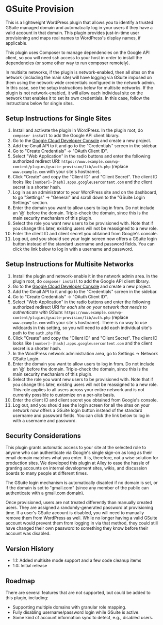 # GSuite Provision

This is a lightweight WordPress plugin that allows you to identify a trusted GSuite managed domain and automatcally log in your users if they have a valid account in that domain. This plugin provides just-in-time user provisioning and maps real names to WordPress's display names, if applicable.

This plugin uses Composer to manage dependencies on the Google API client, so you will need ssh access to your host in order to install the dependencies (or some other way to run composer remotely).

In multisite networks, if the plugin is network-enabled, then all sites on the network (including the main site) will have logging via GSuite imposed on them using the network-wide credentials configured in the network admin. In this case, see the setup instructions below for multisite networks. If the plugin is not network-enabled, it will allow each individual site on the network that enables it to set its own credentials. In this case, follow the instructions below for single sites.

## Setup Instructions for Single Sites

1. Install and activate the plugin in WordPress. In the plugin root, do `composer install` to add the Google API client library.
2. Go to the [Google Cloud Developer Console](https://console.cloud.google.com) and create a new project.
3. Add the Gmail API to it and go to the "Credentials" screen in the sidebar.
4. Go to "Create Credentials" -> "OAuth Client ID".
5. Select "Web Application" in the radio buttons and enter the following authorized redirect URI: `https://www.example.com/wp-content/plugins/gsuite-provision/lib/auth.php` (replace `www.example.com` with your site's hostname).
6. Click "Create" and copy the "Client ID" and "Client Secret". The client ID looks like `[number]-[hash].apps.googleusercontent.com` and the client secret is a shorter hash.
7. Log in as an administrator to your WordPress site and on the dashboard, to go "Settings" -> "General" and scroll down to the "GSuite Login Settings" section.
8. Enter the domain you want to allow users to log in from. Do not include an '@' before the domain. Triple-check the domain, since this is the main security mechanism of this plugin.
9. Select the role you want new users to be provisioned with. Note that if you change this later, existing users will not be reassigned to a new role.
10. Enter the client ID and client secret you obtained from Google's console.
11. Log out, and you should see your login screen now offers a GSuite login button instead of the standard username and password fields. You can click the link below to log in with a username and password.

## Setup Instructions for Multisite Networks

1. Install the plugin and network-enable it in the network admin area. In the plugin root, do `composer install` to add the Google API client library.
2. Go to the [Google Cloud Developer Console](https://console.cloud.google.com) and create a new project.
3. Add the Gmail API to it and go to the "Credentials" screen in the sidebar.
4. Go to "Create Credentials" -> "OAuth Client ID".
5. Select "Web Application" in the radio buttons and enter the following authorized redirect URI for _each site on your network that needs to authenticate with GSuite_: `https://www.example.com/wp-content/plugins/gsuite-provision/lib/auth.php` (replace `www.example.com` with your site's hostname). There is no way to use wildcards in this setting, so you will need to add each individual site's path to the `auth.php` file.
6. Click "Create" and copy the "Client ID" and "Client Secret". The client ID looks like `[number]-[hash].apps.googleusercontent.com` and the client secret is a shorter hash.
7. In the WordPress network administration area, go to Settings -> Network GSuite Login.
8. Enter the domain you want to allow users to log in from. Do not include an '@' before the domain. Triple-check the domain, since this is the main security mechanism of this plugin.
9. Select the role you want new users to be provisioned with. Note that if you change this later, existing users will not be reassigned to a new role. This role applies to all users across your entire network and is not currently possible to customize on a per-site basis.
10. Enter the client ID and client secret you obtained from Google's console.
11. Log out, and you should see the login screen for all the sites on your network now offers a GSuite login button instead of the standard username and password fields. You can click the link below to log in with a username and password.

## Security Considerations

This plugin grants automatic access to your site at the selected role to anyone who can authenticate via Google's single sign-on as long as their email domain matches what you enter. It is, therefore, not a wise solution for production sites. We developed this plugin at Alley to ease the hassle of granting accounts on internal development sites, wikis, and discussion boards to many people at different times.

The GSuite login mechanism is automatically disabled if no domain is set, or if the domain is set to "gmail.com" (since any member of the public can authenticate with a gmail.com domain).

Once provisioned, users are not treated differently than manually created users. They are assigned a randomly-generated password at provisioning time. If a user's GSuite account is disabled, you will need to manually remove them from WordPress as well. While no longer having a valid GSuite account would prevent them from logging in via that method, they could still have changed their own password to something they know before their account was disabled.

## Version History

* 1.1: Added multisite mode support and a few code cleanup items
* 1.0: Initial release

## Roadmap

There are several features that are not supported, but could be added to this plugin, including:

* Supporting multiple domains with granular role mapping.
* Fully disabling username/password login while GSuite is active.
* Some kind of account information sync to detect, e.g., disabled users.
